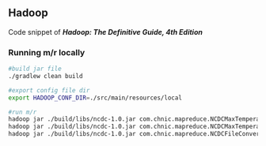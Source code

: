 ## Hadoop
Code snippet of **_Hadoop: The Definitive Guide, 4th Edition_**

### Running m/r locally
```bash
#build jar file
./gradlew clean build

#export config file dir
export HADOOP_CONF_DIR=./src/main/resources/local

#run m/r
hadoop jar ./build/libs/ncdc-1.0.jar com.chnic.mapreduce.NCDCMaxTemperature './src/test/resources/190*.gz' ./out
hadoop jar ./build/libs/ncdc-1.0.jar com.chnic.mapreduce.NCDCMaxTemperatureCompression ./src/test/resources/1901 ./out
hadoop jar ./build/libs/ncdc-1.0.jar com.chnic.mapreduce.NCDCFileConverter ./src/test/resources/1901 ./out
```
